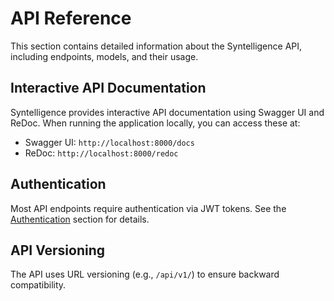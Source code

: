 # API Reference

This section contains detailed information about the Syntelligence API, including endpoints, models, and their usage.

## Interactive API Documentation

Syntelligence provides interactive API documentation using Swagger UI and ReDoc. When running the application locally, you can access these at:

- Swagger UI: `http://localhost:8000/docs`
- ReDoc: `http://localhost:8000/redoc`

## Authentication

Most API endpoints require authentication via JWT tokens. See the [Authentication](../architecture/authentication.md) section for details.

## API Versioning

The API uses URL versioning (e.g., `/api/v1/`) to ensure backward compatibility.
